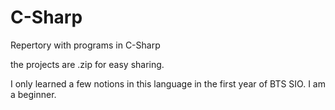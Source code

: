 # C-Sharp
Repertory with programs in C-Sharp

the projects are .zip for easy sharing.

I only learned a few notions in this language in the first year of BTS SIO. 
I am a beginner.
